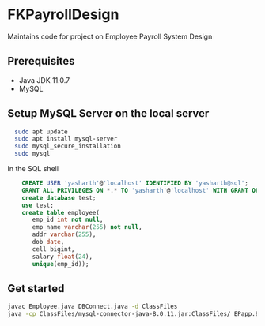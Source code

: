 # FKPayrollDesign
Maintains code for project on Employee Payroll System Design

## Prerequisites
 * Java JDK 11.0.7
 * MySQL

## Setup MySQL Server on the local server
```bash
  sudo apt update
  sudo apt install mysql-server
  sudo mysql_secure_installation
  sudo mysql
```
In the SQL shell
```sql
    CREATE USER 'yasharth'@'localhost' IDENTIFIED BY 'yasharth@sql';
    GRANT ALL PRIVILEGES ON *.* TO 'yasharth'@'localhost' WITH GRANT OPTION;
    create database test;
    use test;
    create table employee(
       emp_id int not null,
       emp_name varchar(255) not null,
       addr varchar(255),
       dob date,
       cell bigint,
       salary float(24),
       unique(emp_id));
```

## Get started
```bash
javac Employee.java DBConnect.java -d ClassFiles
java -cp ClassFiles/mysql-connector-java-8.0.11.jar:ClassFiles/ EPapp.Employee
```